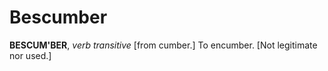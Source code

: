# Bescumber

**BESCUM'BER**, _verb transitive_ \[from cumber.\] To encumber. \[Not legitimate nor used.\]